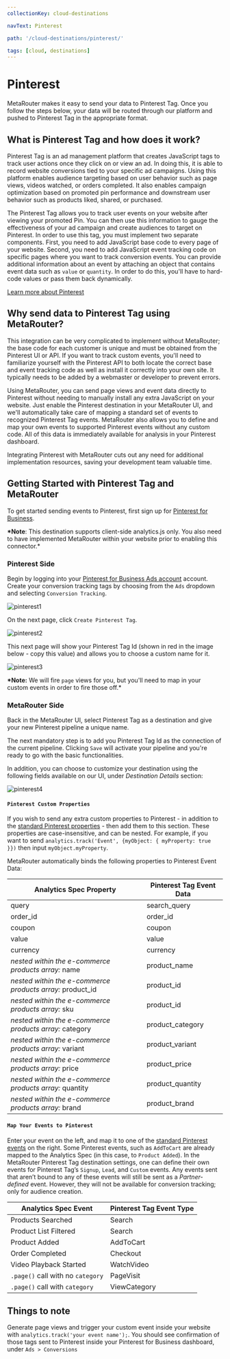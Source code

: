 ```yaml
---
collectionKey: cloud-destinations

navText: Pinterest

path: '/cloud-destinations/pinterest/'

tags: [cloud, destinations]
---
```


# Pinterest

MetaRouter makes it easy to send your data to Pinterest Tag. Once you follow the steps below, your data will be routed through our platform and pushed to Pinterest Tag in the appropriate format.

## What is Pinterest Tag and how does it work?

Pinterest Tag is an ad management platform that creates JavaScript tags to track user actions once they click on or view an ad. In doing this, it is able to record website conversions tied to your specific ad campaigns. Using this platform enables audience targeting based on user behavior such as page views, videos watched, or orders completed. It also enables campaign optimization based on promoted pin performance and downstream user behavior such as products liked, shared, or purchased.

The Pinterest Tag allows you to track user events on your website after viewing your promoted Pin. You can then use this information to gauge the effectiveness of your ad campaign and create audiences to target on Pinterest. In order to use this tag, you must implement two separate components. First, you need to add JavaScript base code to every page of your website. Second, you need to add JavaScript event tracking code on specific pages where you want to track conversion events. You can provide additional information about an event by attaching an object that contains event data such as `value` or `quantity`. In order to do this, you'll have to hard-code values or pass them back dynamically.

[Learn more about Pinterest](https://business.pinterest.com/en)

## Why send data to Pinterest Tag using MetaRouter?

This integration can be very complicated to implement without MetaRouter; the base code for each customer is unique and must be obtained from the Pinterest UI or API. If you want to track custom events, you'll need to familiarize yourself with the Pinterest API to both locate the correct base and event tracking code as well as install it correctly into your own site. It typically needs to be added by a webmaster or developer to prevent errors.

Using MetaRouter, you can send page views and event data directly to Pinterest without needing to manually install any extra JavaScript on your website. Just enable the Pinterest destination in your MetaRouter UI, and we'll automatically take care of mapping a standard set of events to recognized Pinterest Tag events. MetaRouter also allows you to define and map your own events to supported Pinterest events without any custom code. All of this data is immediately available for analysis in your Pinterest dashboard.

Integrating Pinterest with MetaRouter cuts out any need for additional implementation resources, saving your development team valuable time.

## Getting Started with Pinterest Tag and MetaRouter

To get started sending events to Pinterest, first sign up for [Pinterest for Business](https://business.pinterest.com/en).

**\*Note**: This destination supports client-side analytics.js only. You also need to have implemented MetaRouter within your website prior to enabling this connector.\*

### Pinterest Side

Begin by logging into your [Pinterest for Business Ads account](https://ads.pinterest.com) account. Create your conversion tracking tags by choosing from the `Ads` dropdown and selecting `Conversion Tracking`.

![pinterest1](/images/pinterest-tag-1.png)

On the next page, click `Create Pinterest Tag`.

![pinterest2](/images/pinterest-tag-2.png)

This next page will show your Pinterest Tag Id (shown in red in the image below - copy this value) and allows you to choose a custom name for it.

![pinterest3](/images/pinterest-tag-3.png)

**\*Note:** We will fire `page` views for you, but you'll need to map in your custom events in order to fire those off.\*

### MetaRouter Side

Back in the MetaRouter UI, select Pinterest Tag as a destination and give your new Pinterest pipeline a unique name.

The next mandatory step is to add you Pinterest Tag Id as the connection of the current pipeline. Clicking `Save` will activate your pipeline and you're ready to go with the basic functionalities.

In addition, you can choose to customize your destination using the following fields available on our UI, under _Destination Details_ section:

![pinterest4](/images/pinterest-tag-4.png)

#### `Pinterest Custom Properties`

If you wish to send any extra custom properties to Pinterest - in addition to the [standard Pinterest properties](https://help.pinterest.com/sites/help/files/pinterest_tag_instructions.pdf) - then add them to this section. These properties are case-insensitive, and can be nested. For example, if you want to send `analytics.track('Event', {myObject: { myProperty: true }})` then input `myObject.myProperty`.

MetaRouter automatically binds the following properties to Pinterest Event Data:

| Analytics Spec Property                                   | Pinterest Tag Event Data |
| --------------------------------------------------------- | ------------------------ |
| query                                                     | search_query             |
| order_id                                                  | order_id                 |
| coupon                                                    | coupon                   |
| value                                                     | value                    |
| currency                                                  | currency                 |
| _nested within the e-commerce products array:_ name       | product_name             |
| _nested within the e-commerce products array:_ product_id | product_id               |
| _nested within the e-commerce products array:_ sku        | product_id               |
| _nested within the e-commerce products array:_ category   | product_category         |
| _nested within the e-commerce products array:_ variant    | product_variant          |
| _nested within the e-commerce products array:_ price      | product_price            |
| _nested within the e-commerce products array:_ quantity   | product_quantity         |
| _nested within the e-commerce products array:_ brand      | product_brand            |

#### `Map Your Events to Pinterest`

Enter your event on the left, and map it to one of the [standard Pinterest events](https://help.pinterest.com/sites/help/files/pinterest_tag_instructions.pdf) on the right. Some Pinterest events, such as `AddToCart` are already mapped to the Analytics Spec (in this case, to `Product Added`). In the MetaRouter Pinterest Tag destination settings, one can define their own events for Pinterest Tag’s `Signup`, `Lead`, and `Custom` events. Any events sent that aren’t bound to any of these events will still be sent as a _Partner-defined_ event. However, they will not be available for conversion tracking; only for audience creation.

| Analytics Spec Event              | Pinterest Tag Event Type |
| --------------------------------- | ------------------------ |
| Products Searched                 | Search                   |
| Product List Filtered             | Search                   |
| Product Added                     | AddToCart                |
| Order Completed                   | Checkout                 |
| Video Playback Started            | WatchVideo               |
| `.page()` call with no `category` | PageVisit                |
| `.page()` call with `category`    | ViewCategory             |

## Things to note

Generate page views and trigger your custom event inside your website with `analytics.track('your event name');`. You should see confirmation of those tags sent to Pinterest inside your Pinterest for Business dashboard, under `Ads > Conversions`
